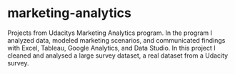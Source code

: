 # marketing-analytics
Projects from Udacitys Marketing Analytics program. 
In the program I analyzed data, modeled marketing scenarios, and communicated findings with Excel, Tableau, Google Analytics, and Data Studio. 
In this project I cleaned and analysed a large survey dataset, a real dataset from a Udacity survey.
